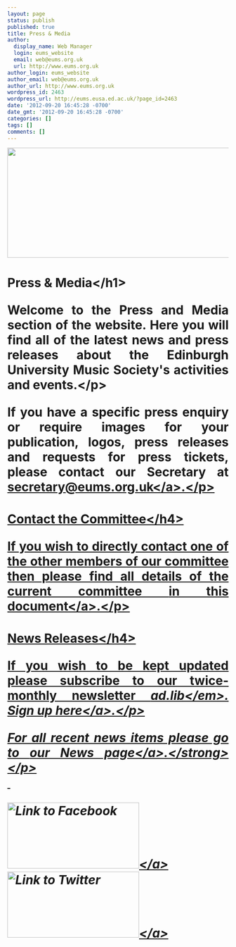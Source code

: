 ```yaml
---
layout: page
status: publish
published: true
title: Press & Media
author:
  display_name: Web Manager
  login: eums_website
  email: web@eums.org.uk
  url: http://www.eums.org.uk
author_login: eums_website
author_email: web@eums.org.uk
author_url: http://www.eums.org.uk
wordpress_id: 2463
wordpress_url: http://eums.eusa.ed.ac.uk/?page_id=2463
date: '2012-09-20 16:45:28 -0700'
date_gmt: '2012-09-20 16:45:28 -0700'
categories: []
tags: []
comments: []
---
```

<p><img alt="" src="http:&#47;&#47;eums.eusa.ed.ac.uk&#47;wp-content&#47;uploads&#47;images&#47;w620&#47;website12.png" width="620" height="250" &#47;></p>
<h1>Press &amp; Media<&#47;h1></p>
<p style="text-align: justify;">Welcome to the Press and Media section of the website. Here you will find all of the latest news and press releases about the Edinburgh University Music Society's activities and events.<&#47;p></p>
<p style="text-align: justify;">If you have a specific press enquiry or require images for your publication, logos, press releases and requests for press tickets, please contact our Secretary at <a title="Email us" href="mailto:secretary@eums.org.uk" target="_blank">secretary@eums.org.uk<&#47;a>.<&#47;p></p>
<h4 style="text-align: justify;">Contact the Committee<&#47;h4></p>
<p style="text-align: justify;">If you wish to directly contact one of the other members of our committee then please find all details of the current committee <a title="Committee List" href="http:&#47;&#47;eums.eusa.ed.ac.uk&#47;wp-content&#47;uploads&#47;files&#47;committee.pdf">in this document<&#47;a>.<&#47;p></p>
<h4 style="text-align: justify;">News Releases<&#47;h4></p>
<p style="text-align: justify;">If you wish to be kept updated please subscribe to our twice-monthly newsletter <em>ad.lib<&#47;em>. <a title="Sign up to our newsletter..." href="#">Sign up here<&#47;a>.<&#47;p></p>
<p style="text-align: justify;"><strong>For all recent news items please go to <a title="EUMS News Archive" href="http:&#47;&#47;eums.eusa.ed.ac.uk&#47;category&#47;news&#47;">our News page<&#47;a>.<&#47;strong><&#47;p><br />
&nbsp;</p>
<p><a href="http:&#47;&#47;www.facebook.com&#47;ed.music.society"><img title="Facebook" alt="Link to Facebook" src="http:&#47;&#47;eums.eusa.ed.ac.uk&#47;wp-content&#47;uploads&#47;build&#47;socialfinder_fb.png" width="300" height="150" &#47;><&#47;a><a href="http:&#47;&#47;twitter.com&#47;edmusicsociety"><img title="Twitter" alt="Link to Twitter" src="http:&#47;&#47;eums.eusa.ed.ac.uk&#47;wp-content&#47;uploads&#47;build&#47;socialfinder_tw.png" width="300" height="150" &#47;><&#47;a></p>
